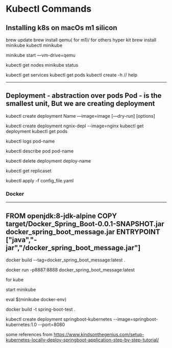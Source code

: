 # Kubectl Commands


## Installing k8s on macOs m1 silicon

  brew update
  brew install qemu( for m1)/ for others hyper kit
  brew install minikube
  kubectl
  minikube

  minikube start —vm-drive=qemu

  kubectl get nodes
  minikube status

  kubectl get services
  kubectl get pods
  kubectl create -h // help


  ---
  Deployment - abstraction over pods
  Pod - is the smallest unit, But we are creating deployment
  ---

  kubectl create deployment Name —image=image [—dry-run] [options]

  kubectl create deployment ngnix-depl --image=nginx
  kubectl get deployment
  kubectl get pods

  kubectl logs pod-name

  kubectl describe pod pod-name

  kubectl delete deployment deploy-name

  kubectl get replicaset

  kubectl apply -f config_file.yaml

  ### Docker
  ---------------
  FROM openjdk:8-jdk-alpine
  COPY target/Docker_Spring_Boot-0.0.1-SNAPSHOT.jar docker_spring_boot_message.jar
  ENTRYPOINT ["java","-jar","/docker_spring_boot_message.jar"]
  -----------------

  docker build --tag=docker_spring_boot_message:latest .

  docker run -p8887:8888 docker_spring_boot_message:latest


  for kube

  start minikube

  eval $(minikube docker-env)       

  docker build -t spring-boot-test .

  kubectl create deployment springboot-kubernetes --image=springboot-kubernetes:1.0 --port=8080







  some references from https://www.kindsonthegenius.com/setup-kubernetes-locally-deploy-springboot-application-step-by-step-tutorial/
